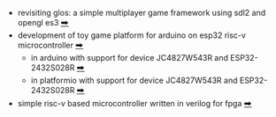 * revisiting glos: a simple multiplayer game framework using sdl2 and opengl es3 [🠲](https://github.com/calint/glos)
* development of toy game platform for arduino on esp32 risc-v microcontroller [🠲](https://github.com/calint/bam)
  - in arduino with support for device JC4827W543R and ESP32-2432S028R [🠲](https://github.com/calint/arduino-bam)
  - in platformio with support for device JC4827W543R and ESP32-2432S028R [🠲](https://github.com/calint/JC4827W543R)
* simple risc-v based microcontroller written in verilog for fpga [🠲](https://github.com/calint/riscv)
